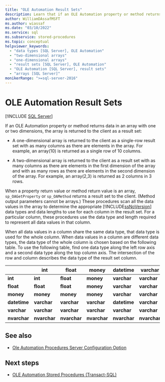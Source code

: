 ```yaml
---
title: "OLE Automation Result Sets"
description: Learn that if an OLE Automation property or method returns data in an array with one or two dimensions, the array is returned to the client as a result set.
author: WilliamDAssafMSFT
ms.author: wiassaf
ms.date: "03/10/2022"
ms.service: sql
ms.subservice: stored-procedures
ms.topic: conceptual
helpviewer_keywords:
  - "data types [SQL Server], OLE Automation"
  - "two-dimensional arrays"
  - "one-dimensional arrays"
  - "result sets [SQL Server], OLE Automation"
  - "OLE Automation [SQL Server], result sets"
  - "arrays [SQL Server]"
monikerRange: ">=sql-server-2016"
---
```

# OLE Automation Result Sets
[!INCLUDE [SQL Server](../../includes/applies-to-version/sqlserver.md)]

  If an OLE Automation property or method returns data in an array with one or two dimensions, the array is returned to the client as a result set:  
  
-   A one-dimensional array is returned to the client as a single-row result set with as many columns as there are elements in the array. For example, an array(10) is returned as a single row of 10 columns.  
  
-   A two-dimensional array is returned to the client as a result set with as many columns as there are elements in the first dimension of the array and with as many rows as there are elements in the second dimension of the array. For example, an array(2,3) is returned as 2 columns in 3 rows.  
  
 When a property return value or method return value is an array, `sp_OAGetProperty` or `sp_OAMethod` returns a result set to the client. (Method output parameters cannot be arrays.) These procedures scan all the data values in the array to determine the appropriate [!INCLUDE[ssNoVersion](../../includes/ssnoversion-md.md)] data types and data lengths to use for each column in the result set. For a particular column, these procedures use the data type and length required to represent all data values in that column.  
  
 When all data values in a column share the same data type, that data type is used for the whole column. When data values in a column are different data types, the data type of the whole column is chosen based on the following table. To use the following table, find one data type along the left row axis and a second data type along the top column axis. The intersection of the row and column describes the data type of the result set column.  
  
|   | **int** | **float** | **money** | **datetime** | **varchar** | **nvarchar** |
| - | ------- | --------- | --------- | ------------ | ----------- | ------------ |
|**int**|**int**|**float**|**money**|**varchar**|**varchar**|**nvarchar**|  
|**float**|**float**|**float**|**money**|**varchar**|**varchar**|**nvarchar**|  
|**money**|**money**|**money**|**money**|**varchar**|**varchar**|**nvarchar**|  
|**datetime**|**varchar**|**varchar**|**varchar**|**datetime**|**varchar**|**nvarchar**|  
|**varchar**|**varchar**|**varchar**|**varchar**|**varchar**|**varchar**|**nvarchar**|  
|**nvarchar**|**nvarchar**|**nvarchar**|**nvarchar**|**nvarchar**|**nvarchar**|**nvarchar**|  
  
## See also

- [Ole Automation Procedures Server Configuration Option](../../database-engine/configure-windows/ole-automation-procedures-server-configuration-option.md)  

## Next steps

- [OLE Automation Stored Procedures &#40;Transact-SQL&#41;](../../relational-databases/system-stored-procedures/ole-automation-stored-procedures-transact-sql.md)  
  
  
